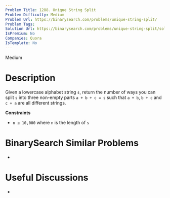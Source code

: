 ```yaml
---
Problem Title: 1288. Unique String Split
Problem Difficulty: Medium
Problem Url: https://binarysearch.com/problems/unique-string-split/
Problem Tags: 
Solution Url: https://binarysearch.com/problems/unique-string-split/solutions/
IsPremium: No
Companies: Quora
IsTemplate: No
---
```


<span style="color: ;">Medium</span>

# Description

Given a lowercase alphabet string `s`, return the number of ways you can split `s` into three non-empty parts `a + b + c = s` such that `a + b`, `b + c` and `c + a` are all different strings.

**Constraints**
- `n ≤ 10,000` where `n` is the length of `s`

# BinarySearch Similar Problems

- []()

# Useful Discussions

- []()
